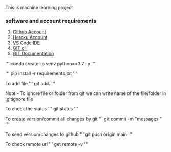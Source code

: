 This is machine learning project 

### software and account requirements 

1. [Github Account](https://github.com/)
2. [Heroku Account](https://dashboard.heroku.com/login)
3. [VS Code IDE](https://code.visualstudio.com/download)
4. [GIT cli](https://git-scm.com/downloads)
5. [GIT Documentation](https://git-scm.com/docs/gittutorial)



'''
conda create -p venv python==3.7 -y 
'''


'''
pip install -r requirements.txt 
'''

To add file 
'''
git add. 
'''

Note:- To ignore  file or folder from git we can write name of the file/folder in .gitignore file 

To check the status 
'''
git status 
'''

To create version/commit all  changes by git 
'''
git commit -m "messages "
'''

To send version/changes to github 
'''
git push origin main 
'''

To check remote url 
'''
get remote -v
'''
